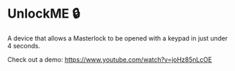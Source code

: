 # UnlockME 🔒

A device that allows a Masterlock to be opened with a keypad in just under 4 seconds.

Check out a demo: https://www.youtube.com/watch?v=joHz85nLcOE

